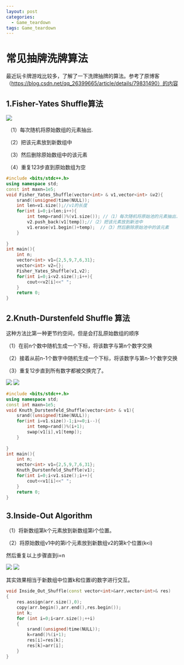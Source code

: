 ```yaml
---
layout: post
categories:
  - Game_teardown
tags: Game_teardown
---
```


# 常见抽牌洗牌算法

最近玩卡牌游戏比较多，了解了一下洗牌抽牌的算法。参考了原博客（https://blog.csdn.net/qq_26399665/article/details/79831490）的内容

## 1.Fisher-Yates Shuffle算法

<img src="https://rpzoss.oss-cn-chengdu.aliyuncs.com/Public/5-10-2020-1.png" >

​	（1）每次随机将原始数组的元素抽出.

​	（2）把该元素放到新数组中

​	（3）然后删除原始数组中的该元素

​	（4）重复123步直到原始数组为空



```c++
#include <bits/stdc++.h>
using namespace std;
const int maxn=1e5;
void Fisher_Yates_Shuffle(vector<int> & v1,vector<int> &v2){
	srand((unsigned)time(NULL));
	int len=v1.size();//v1的长度 
	for(int i=0;i<len;i++){
		int temp=rand()%(v1.size()); //（1）每次随机将原始池的元素抽出.
		v2.push_back(v1[temp]);//（2）把该元素放到新池中 
		v1.erase(v1.begin()+temp);	//（3）然后删除原始池中的该元素
	}
	
}
int main(){
	int n;
	vector<int> v1={2,5,9,7,6,31};
	vector<int> v2={};
	Fisher_Yates_Shuffle(v1,v2);
	for(int i=0;i<v2.size();i++){
		cout<<v2[i]<<" ";
	}
	return 0;
} 
```

## 2.**Knuth-Durstenfeld Shuffle**  算法

这种方法比第一种更节约空间，但是会打乱原始数组的顺序

（1）在前n个数中随机生成一个下标，将该数字与第n个数字交换

（2）接着从前n-1个数字中随机生成一个下标，将该数字与第n-1个数字交换

（3）重复12步直到所有数字都被交换完了。

<img src="https://rpzoss.oss-cn-chengdu.aliyuncs.com/Public/5-10-2020-2.png" >

<img src="https://rpzoss.oss-cn-chengdu.aliyuncs.com/Public/5-10-2020-2_2.png" >

```c++
#include <bits/stdc++.h>
using namespace std;
const int maxn=1e5;
void Knuth_Durstenfeld_Shuffle(vector<int> & v1){
	srand((unsigned)time(NULL));
	for(int i=v1.size()-1;i>=0;i--){
		int temp=rand()%(i+1);
		swap(v1[i],v1[temp]);
	}
	
}
int main(){
	int n;
	vector<int> v1={2,5,9,7,6,31};
	Knuth_Durstenfeld_Shuffle(v1);
	for(int i=0;i<v1.size();i++){
		cout<<v1[i]<<" ";
	}
	return 0;
} 
```

## 3.**Inside-Out Algorithm**

（1）将新数组第k个元素放到新数组第i个位置。

（2）将原始数组v1中的第i个元素放到新数组v2的第k个位置(k<i)

然后重复以上步骤直到i=n

<img src="https://rpzoss.oss-cn-chengdu.aliyuncs.com/Public/5-10-2020-3.png" >

<img src="https://rpzoss.oss-cn-chengdu.aliyuncs.com/Public/5-10-2020-3_2.png" >

其实效果相当于新数组中位置k和位置i的数字进行交互。

```c++
void Inside_Out_Shuffle(const vector<int>&arr,vector<int>& res)
{
	res.assign(arr.size(),0);
	copy(arr.begin(),arr.end(),res.begin());
	int k;
	for (int i=0;i<arr.size();++i)
	{
		srand((unsigned)time(NULL));
		k=rand()%(i+1);
		res[i]=res[k];
		res[k]=arr[i];
	}
} 
```

